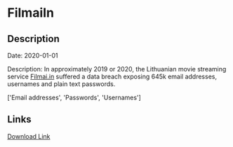 # FilmaiIn

## Description

Date: 2020-01-01

Description:
In approximately 2019 or 2020, the Lithuanian movie streaming service <a href="http://filmai.in/" target="_blank" rel="noopener">Filmai.in</a> suffered a data breach exposing 645k email addresses, usernames and plain text passwords.


['Email addresses', 'Passwords', 'Usernames']

## Links

[Download Link](https://link-to.net/1229997/178.10625575266292/dynamic/?r=ZmlsbWFpLmlu)